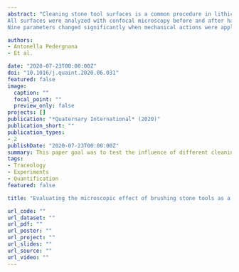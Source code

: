 ```yaml
---
abstract: "Cleaning stone tool surfaces is a common procedure in lithic studies. The first step widely applied at any archeological site (and/or at field laboratories) is the gross removal of sediment from the surfaces of artifacts. Lithic surface alterations due to mechanical action applied in wet or dry cleaning regimes have never been examined at a microscopic scale. This could have important implications in traceology, as any modern surface modifications inflicted on archeological artifacts might compromise their functional interpretations. The current trend toward quantification of use-wear traces makes the testing even more important, as even slight, apparently invisible surface alterations might be measured. In order to evaluate the impact of common cleaning procedures, we undertook a controlled experiment. The main aim of this experiment was to assess the effects that brushing actions applied for removing sediment particles have on flint and quartzite surfaces.
All surfaces were analyzed with confocal microscopy before and after having been brushed to quantify possible changes in the micro-topography. Surface roughness parameters (ISO 25178-2 among others) were applied.
Nine parameters changed significantly when mechanical actions were applied to lithic surfaces, meaning that some changes in the surface micro-topography were detected. Therefore, archeologists need to be cautious when applying prolonged mechanical actions for cleaning archeological stone tools."

authors:
- Antonella Pedergnana
- Et al.

date: "2020-07-23T00:00:00Z"
doi: "10.1016/j.quaint.2020.06.031"
featured: false
image:
  caption: ""
  focal_point: ""
  preview_only: false
projects: []
publication: "*Quaternary International* (2020)"
publication_short: ""
publication_types:
- 2
publishDate: "2020-07-23T00:00:00Z"
summary: This paper goal was to test the influence of different cleaning procedures on micro surface texture of stone tools. With this paper we also aimed to stress-out the need of adopting cleaning methods that do not affect artifacts during and after excavation.
tags:
- Traceology
- Experiments
- Quantification
featured: false

title: "Evaluating the microscopic effect of brushing stone tools as a cleaning procedure"

url_code: ""
url_dataset: ""
url_pdf: ""
url_poster: ""
url_project: ""
url_slides: ""
url_source: ""
url_video: ""
---
```

